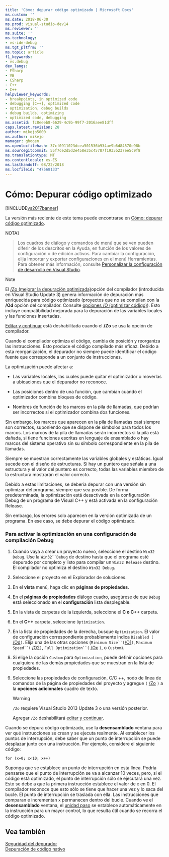```yaml
---
title: 'Cómo: depurar código optimizado | Microsoft Docs'
ms.custom: ''
ms.date: 2018-06-30
ms.prod: visual-studio-dev14
ms.reviewer: ''
ms.suite: ''
ms.technology:
- vs-ide-debug
ms.tgt_pltfrm: ''
ms.topic: article
f1_keywords:
- vs.debug
dev_langs:
- FSharp
- VB
- CSharp
- C++
- C++
helpviewer_keywords:
- breakpoints, in optimized code
- debugging [C++], optimized code
- optimization, debug builds
- debug builds, optimizing
- optimized code, debugging
ms.assetid: fc8eeeb8-6629-4c9b-99f7-2016aee81dff
caps.latest.revision: 28
author: mikejo5000
ms.author: mikejo
manager: ghogen
ms.openlocfilehash: 37cf0911023dcea501536b934ae9b6d84570e98b
ms.sourcegitcommit: 55f7ce2d5d2e458e35c45787f1935b237ee5c9f8
ms.translationtype: MT
ms.contentlocale: es-ES
ms.lasthandoff: 08/22/2018
ms.locfileid: "47568133"
---
```

# <a name="how-to-debug-optimized-code"></a>Cómo: Depurar código optimizado
[!INCLUDE[vs2017banner](../includes/vs2017banner.md)]

La versión más reciente de este tema puede encontrarse en [Cómo: depurar código optimizado](https://docs.microsoft.com/visualstudio/debugger/how-to-debug-optimized-code).  
  
NOTA]
>  Los cuadros de diálogo y comandos de menú que se ven pueden diferir de los descritos en la Ayuda, en función de los valores de configuración o de edición activos. Para cambiar la configuración, elija Importar y exportar configuraciones en el menú Herramientas. Para obtener más información, consulte [Personalizar la configuración de desarrollo en Visual Studio](http://msdn.microsoft.com/en-us/22c4debb-4e31-47a8-8f19-16f328d7dcd3).  
  
> [!NOTE]
>  El [/Zo (mejorar la depuración optimizada)](http://msdn.microsoft.com/library/eea8d89a-7fe0-4fe1-86b2-7689bbebbd7f)opción del compilador (introducida en Visual Studio Update 3) genera información de depuración más enriquecida para código optimizado (proyectos que no se compilan con la **/Od** opción del compilador. Consulte [opciones /O (optimizar código)](http://msdn.microsoft.com/library/77997af9-5555-4b3d-aa57-6615b27d4d5d)). Esto incluye compatibilidad mejorada para la depuración de las variables locales y las funciones insertadas.  
>   
>  [Editar y continuar](../debugger/edit-and-continue-visual-csharp.md) está deshabilitada cuando el **/Zo** se usa la opción de compilador.  
  
 Cuando el compilador optimiza el código, cambia de posición y reorganiza las instrucciones. Esto produce el código compilado más eficaz. Debido a esta reorganización, el depurador no siempre puede identificar el código fuente que corresponde a un conjunto de instrucciones.  
  
 La optimización puede afectar a:  
  
-   Las variables locales, las cuales puede quitar el optimizador o moverlas a ubicaciones que el depurador no reconoce.  
  
-   Las posiciones dentro de una función, que cambian cuando el optimizador combina bloques de código.  
  
-   Nombres de función de los marcos en la pila de llamadas, que podrían ser incorrectos si el optimizador combina dos funciones.  
  
 Sin embargo, los marcos que aparecen en la pila de llamadas casi siempre son correctos, suponiendo que se dispone de símbolos para todos los marcos. Los marcos de la pila de llamadas serán incorrectos si la pila está dañada, si tiene funciones escritas en lenguaje de ensamblado o hay marcos del sistema operativo sin su símbolo correspondiente en la pila de llamadas.  
  
 Siempre se muestran correctamente las variables globales y estáticas. Igual sucede con el diseño de estructuras. Si hay un puntero que señala a una estructura y el valor del puntero es correcto, todas las variables miembro de la estructura mostrarán el valor correcto.  
  
 Debido a estas limitaciones, se debería depurar con una versión sin optimizar del programa, siempre que sea posible. De forma predeterminada, la optimización está desactivada en la configuración Debug de un programa de Visual C++ y está activada en la configuración Release.  
  
 Sin embargo, los errores solo aparecen en la versión optimizada de un programa. En ese caso, se debe depurar el código optimizado.  
  
### <a name="to-turn-on-optimization-in-a-debug-build-configuration"></a>Para activar la optimización en una configuración de compilación Debug  
  
1.  Cuando vaya a crear un proyecto nuevo, seleccione el destino `Win32 Debug`. Use la `Win32``Debug` de destino hasta que el programa esté depurado por completo y listo para compilar un `Win32 Release` destino. El compilador no optimiza el destino `Win32 Debug`.  
  
2.  Seleccione el proyecto en el Explorador de soluciones.  
  
3.  En el **vista** menú, haga clic en **páginas de propiedades**.  
  
4.  En el **páginas de propiedades** diálogo cuadro, asegúrese de que `Debug` está seleccionado en el **configuración** lista desplegable.  
  
5.  En la vista de carpetas de la izquierda, seleccione el **C o C++** carpeta.  
  
6.  En el **C++** carpeta, seleccione `Optimization`.  
  
7.  En la lista de propiedades de la derecha, busque `Optimization`. El valor de configuración correspondiente probablemente indica `Disabled (` [/Od](http://msdn.microsoft.com/library/b1ac31b7-e086-4eeb-be5e-488f7513f5f5)`)`. Elija una de las otras opciones (`Minimum Size``(`[/O1](http://msdn.microsoft.com/library/2d1423f5-53d9-44da-8908-b33a351656c2)`)`, `Maximum Speed``(` [/O2](http://msdn.microsoft.com/library/2d1423f5-53d9-44da-8908-b33a351656c2)`)`, `Full Optimization``(` [/Ox](http://msdn.microsoft.com/library/3ad7c30b-c615-428c-b1d0-2e024f81c760) `)`, o `Custom`).  
  
8.  Si elige la opción `Custom` para `Optimization`, puede definir opciones para cualquiera de las demás propiedades que se muestran en la lista de propiedades.  
  
9. Seleccione las propiedades de configuración, C/C ++, nodo de línea de comandos de la página de propiedades del proyecto y agregue `(` [/Zo](http://msdn.microsoft.com/library/eea8d89a-7fe0-4fe1-86b2-7689bbebbd7f) `)` a la **opciones adicionales** cuadro de texto.  
  
    > [!WARNING]
    >  `/Zo` requiere Visual Studio 2013 Update 3 o una versión posterior.  
    >   
    >  Agregar `/Zo` deshabilitará [editar y continuar](../debugger/edit-and-continue-visual-csharp.md).  
  
 Cuando se depura código optimizado, use la **desensamblado** ventana para ver qué instrucciones se crean y se ejecuta realmente. Al establecer los puntos de interrupción, debe saber que un punto de interrupción se puede desplazar junto con una instrucción. Por ejemplo, considere el siguiente código:  
  
```  
for (x=0; x<10; x++)  
```  
  
 Suponga que se establece un punto de interrupción en esta línea. Podría pensarse que el punto de interrupción se va a alcanzar 10 veces, pero, si el código está optimizado, el punto de interrupción sólo se ejecutará una vez. Esto se debe a que la primera instrucción establece el valor de `x` en 0. El compilador reconoce que esto sólo se tiene que hacer una vez y lo saca del bucle. El punto de interrupción se traslada con ella. Las instrucciones que comparan e incrementan `x` permanecen dentro del bucle. Cuando ve el **desensamblado** ventana, el [unidad paso](http://msdn.microsoft.com/en-us/8791dac9-64d1-4bb9-b59e-8d59af1833f9) se establece automáticamente en la instrucción para un mayor control, lo que resulta útil cuando se recorra el código optimizado.  
  
## <a name="see-also"></a>Vea también  
 [Seguridad del depurador](../debugger/debugger-security.md)   
 [Depuración de código nativo](../debugger/debugging-native-code.md)



